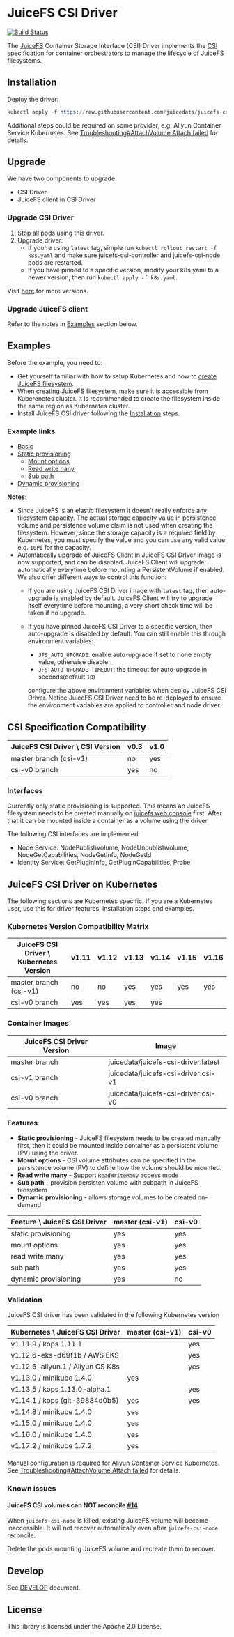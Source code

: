 # JuiceFS CSI Driver

[![Build Status](https://travis-ci.com/juicedata/juicefs-csi-driver.svg?token=ACsZ5AkewTgk5D5wzzds&branch=master)](https://travis-ci.com/juicedata/juicefs-csi-driver)

The [JuiceFS](https://juicefs.com) Container Storage Interface (CSI) Driver implements the [CSI](https://github.com/container-storage-interface/spec/blob/master/spec.md) specification for container orchestrators to manage the lifecycle of JuiceFS filesystems.

## Installation

Deploy the driver:

```s
kubectl apply -f https://raw.githubusercontent.com/juicedata/juicefs-csi-driver/master/deploy/k8s.yaml
```

Additional steps could be required on some provider, e.g. Aliyun Container Service Kubernetes. See [Troubleshooting#AttachVolume.Attach failed](docs/DEVELOP.md#attachvolumeattach-failed) for details.

## Upgrade

We have two components to upgrade:

* CSI Driver
* JuiceFS client in CSI Driver

### Upgrade CSI Driver

1. Stop all pods using this driver.
2. Upgrade driver:
	* If you're using `latest` tag, simple run `kubectl rollout restart -f k8s.yaml` and make sure juicefs-csi-controller and juicefs-csi-node pods are restarted.
	* If you have pinned to a specific version, modify your k8s.yaml to a newer version, then run `kubectl apply -f k8s.yaml`.

Visit [here](https://hub.docker.com/r/juicedata/juicefs-csi-driver) for more versions.

### Upgrade JuiceFS client

Refer to the notes in [Examples](#examples) section below.

## Examples

Before the example, you need to:

* Get yourself familiar with how to setup Kubernetes and how to [create JuiceFS filesystem](https://juicefs.com/docs/en/getting_started.html).
* When creating JuiceFS filesystem, make sure it is accessible from Kuberenetes cluster. It is recommended to create the filesystem inside the same region as Kubernetes cluster.
* Install JuiceFS CSI driver following the [Installation](README.md#Installation) steps.

### Example links

* [Basic](examples/basic)
* [Static provisioning](examples/static-provisioning/)
  * [Mount options](examples/static-provisioning-mount-options/)
  * [Read write nany](examples/static-provisioning-rwx/)
  * [Sub path](examples/static-provisioning-subpath/)
* [Dynamic provisioning](examples/dynamic-provisioning/)

**Notes**:

* Since JuiceFS is an elastic filesystem it doesn't really enforce any filesystem capacity. The actual storage capacity value in persistence volume and persistence volume claim is not used when creating the filesystem. However, since the storage capacity is a required field by Kubernetes, you must specify the value and you can use any valid value e.g. `10Pi` for the capacity.
* Automatically upgrade of JuiceFS Client in JuiceFS CSI Driver image is now supported, and can be disabled. JuiceFS Client will upgrade automatically everytime before mounting a PersistentVolume if enabled. We also offer different ways to control this function:
	* If you are using JuiceFS CSI Driver image with `latest` tag, then auto-upgrade is enabled by default. JuiceFS Client will try to upgrade itself everytime before mounting, a very short check time will be taken if no upgrade.
	* If you have pinned JuiceFS CSI Driver to a specific version, then auto-upgrade is disabled by default. You can still enable this through environment variables:
		* `JFS_AUTO_UPGRADE`: enable auto-upgrade if set to none empty value, otherwise disable
		* `JFS_AUTO_UPGRADE_TIMEOUT`: the timeout for auto-upgrade in seconds(default `10`)

		configure the above environment variables when deploy JuiceFS CSI Driver. Notice JuiceFS CSI Driver need to be re-deployed to ensure the environment variables are applied to controller and node driver.

## CSI Specification Compatibility

| JuiceFS CSI Driver \ CSI Version       | v0.3 | v1.0 |
|----------------------------------------|------|------|
| master branch (csi-v1)                 | no   | yes  |
| csi-v0 branch                          | yes  | no   |

### Interfaces

Currently only static provisioning is supported. This means an JuiceFS filesystem needs to be created manually on [juicefs web console](https://juicefs.com/console/create) first. After that it can be mounted inside a container as a volume using the driver.

The following CSI interfaces are implemented:

* Node Service: NodePublishVolume, NodeUnpublishVolume, NodeGetCapabilities, NodeGetInfo, NodeGetId
* Identity Service: GetPluginInfo, GetPluginCapabilities, Probe

## JuiceFS CSI Driver on Kubernetes

The following sections are Kubernetes specific. If you are a Kubernetes user, use this for driver features, installation steps and examples.

### Kubernetes Version Compatibility Matrix

| JuiceFS CSI Driver \ Kubernetes Version| v1.11 | v1.12 | v1.13 | v1.14 | v1.15 | v1.16 |
|----------------------------------------|-------|-------|-------|-------|-------|-------|
| master branch (csi-v1)                 | no    | no    | yes   | yes   | yes   | yes   |
| csi-v0 branch                          | yes   | yes   | yes   | yes   |       |       |

### Container Images

|JuiceFS CSI Driver Version | Image                                   |
|---------------------------|-----------------------------------------|
| master branch             |juicedata/juicefs-csi-driver:latest      |
| csi-v1 branch             |juicedata/juicefs-csi-driver:csi-v1      |
| csi-v0 branch             |juicedata/juicefs-csi-driver:csi-v0      |

### Features

* **Static provisioning** - JuiceFS filesystem needs to be created manually first, then it could be mounted inside container as a persistent volume (PV) using the driver.
* **Mount options** - CSI volume attributes can be specified in the persistence volume (PV) to define how the volume should be mounted.
* **Read write many** - Support `ReadWriteMany` access mode
* **Sub path** - provision persisten volume with subpath in JuiceFS filesystem
* **Dynamic provisioning** - allows storage volumes to be created on-demand

|Feature \ JuiceFS CSI Driver | master (csi-v1) | csi-v0 |
|-----------------------------|-----------------|--------|
| static provisioning         |       yes       | yes    |
|   mount options             |       yes       | yes    |
|   read write many           |       yes       | yes    |
|   sub path                  |       yes       | yes    |
| dynamic provisioning        |       yes       | no     |

### Validation

JuiceFS CSI driver has been validated in the following Kubernetes version

| Kubernetes \ JuiceFS CSI Driver   | master (csi-v1) | csi-v0 |
|-----------------------------------|-----------------|--------|
| v1.11.9 / kops 1.11.1             |                 | yes    |
| v1.12.6-eks-d69f1b / AWS EKS      |                 | yes    |
| v1.12.6-aliyun.1 / Aliyun CS K8s  |                 | yes    |
| v1.13.0 / minikube 1.4.0          |       yes       |        |
| v1.13.5 / kops 1.13.0-alpha.1     |                 | yes    |
| v1.14.1 / kops (git-39884d0b5)    |       yes       | yes    |
| v1.14.8 / minikube 1.4.0          |       yes       |        |
| v1.15.0 / minikube 1.4.0          |       yes       |        |
| v1.16.0 / minikube 1.4.0          |       yes       |        |
| v1.17.2 / minikube 1.7.2          |       yes       |        |

Manual configuration is required for Aliyun Container Service Kubernetes. See [Troubleshooting#AttachVolume.Attach failed](docs/DEVELOP.md#attachvolumeattach-failed) for details.

### Known issues

#### JuiceFS CSI volumes can NOT reconcile [#14](https://github.com/juicedata/juicefs-csi-driver/issues/14)

When `juicefs-csi-node` is killed, existing JuiceFS volume will become inaccessible. It will not recover automatically even after `juicefs-csi-node` reconcile.

Delete the pods mounting JuiceFS volume and recreate them to recover.

## Develop

See [DEVELOP](./docs/DEVELOP.md) document.

## License

This library is licensed under the Apache 2.0 License.
